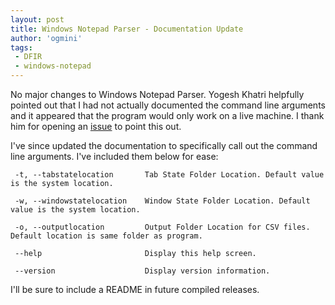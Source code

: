 ```yaml
---
layout: post
title: Windows Notepad Parser - Documentation Update
author: 'ogmini'
tags:
 - DFIR
 - windows-notepad
---
```


No major changes to Windows Notepad Parser. Yogesh Khatri helpfully pointed out that I had not actually documented the command line arguments and it appeared that the program would only work on a live machine. I thank him for opening an [issue](https://github.com/ogmini/Notepad-State-Library/issues/1) to point this out. 

I've since updated the documentation to specifically call out the command line arguments. I've included them below for ease:

```
 -t, --tabstatelocation       Tab State Folder Location. Default value is the system location.

 -w, --windowstatelocation    Window State Folder Location. Default value is the system location.

 -o, --outputlocation         Output Folder Location for CSV files. Default location is same folder as program.

 --help                       Display this help screen.

 --version                    Display version information.
```

I'll be sure to include a README in future compiled releases. 



